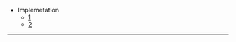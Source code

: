 - Implemetation
  - [1]( https://github.com/rnfor-pro/monitoring-logging/tree/main/01-DevSecOps-Project#:~:text=23%20minutes%20ago-,README.md,-Deploy%20Netflix%20Clone)
  - [2](https://github.com/rnfor-pro/monitoring-logging/tree/main/kube-EKS#readme)
 ---
  

